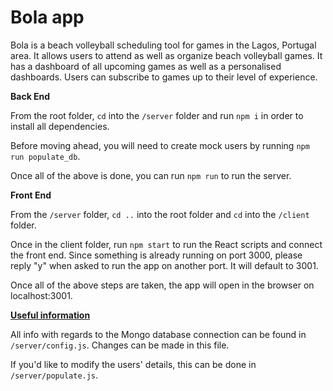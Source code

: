# Bola app

Bola is a beach volleyball scheduling tool for games in the Lagos, Portugal area. It allows users to attend as well as organize beach volleyball games. It has a dashboard of all upcoming games as well as a personalised dashboards. Users can subscribe to games up to their level of experience. 



**Back End**

From the root folder, `cd` into the `/server` folder and run `npm i` in order to install all dependencies.

Before moving ahead, you will need to create mock users by running `npm run populate_db`.

Once all of the above is done, you can run `npm run` to run the server. 

**Front End**

From the `/server` folder, `cd ..` into the root folder and `cd` into the `/client` folder.

Once in the client folder, run `npm start` to run the React scripts and connect the front end. Since something is already running on port 3000, please reply "y" when asked to run the app on another port. It will default to 3001.

Once all of the above steps are taken, the app will open in the browser on localhost:3001.



<u>**Useful information**</u>

All info with regards to the Mongo database connection can be found in `/server/config.js`. Changes can be made in this file.

If you'd like to modify the users' details, this can be done in `/server/populate.js`.
